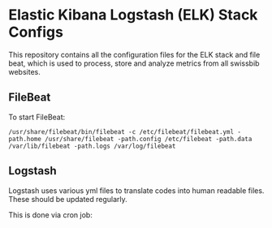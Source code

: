 # Elastic Kibana Logstash (ELK) Stack Configs

This repository contains all the configuration files for the ELK stack and file beat, 
which is used to process, store and analyze metrics from all
swissbib websites.


## FileBeat

To start FileBeat:

```
/usr/share/filebeat/bin/filebeat -c /etc/filebeat/filebeat.yml -path.home /usr/share/filebeat -path.config /etc/filebeat -path.data /var/lib/filebeat -path.logs /var/log/filebeat
```


## Logstash

Logstash uses various yml files to translate codes into human readable files. These should be updated regularly.

This is done via cron job:

```

```